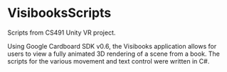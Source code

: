 # VisibooksScripts
Scripts from CS491 Unity VR project.

Using Google Cardboard SDK v0.6, the Visibooks application allows for users to view 
a fully animated 3D rendering of a scene from a book. The scripts for the various movement and text
control were written in C#.
